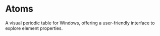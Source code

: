 # Atoms
A visual periodic table for Windows, offering a user-friendly interface to explore element properties.
